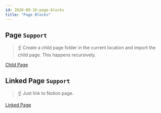 ```yaml
---
id: 2020-09-16-page-blocks
title: "Page Blocks"
---
```


## Page `Support`

> ☝ Create a child page folder in the current location and import the child page. This happens recursively.

[Child Page](Child-Page/Child-Page.md)

## Linked Page `Support`

> ☝ Just link to Notion page.

[Linked Page](https://www.notion.so/64c69eaf268a4076bf48d8ee5f2ca8c8)
